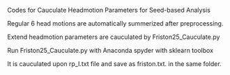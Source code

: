 Codes for Cauculate Headmotion Parameters for Seed-based Analysis

Regular 6 head motions are automatically summerized after preprocessing.

Extend headmotion parameters are cauculated by Friston25_Cauculate.py

Run Friston25_Cauculate.py with Anaconda spyder with sklearn toolbox

It is cauculated upon rp_I.txt file and save as friston.txt. in the same folder. 
